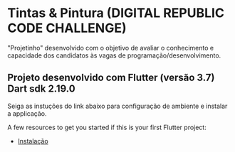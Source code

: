 # Tintas & Pintura (DIGITAL REPUBLIC CODE CHALLENGE)

"Projetinho" desenvolvido com o objetivo de avaliar o conhecimento e capacidade dos candidatos às vagas de programação/desenvolvimento.

## Projeto desenvolvido com Flutter (versão 3.7) Dart sdk 2.19.0

Seiga as instuções do link abaixo para configuração de ambiente e instalar a applicação.

A few resources to get you started if this is your first Flutter project:

- [Instalação](https://docs.flutter.dev/get-started/install)



